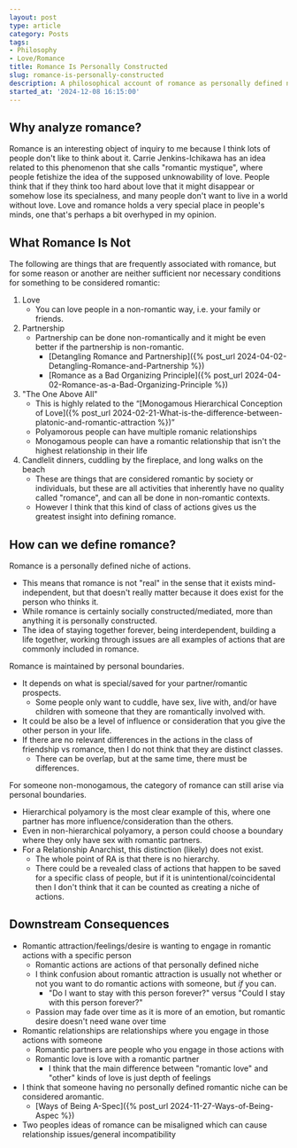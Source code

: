 ```yaml
---
layout: post
type: article
category: Posts
tags:
- Philosophy
- Love/Romance
title: Romance Is Personally Constructed
slug: romance-is-personally-constructed
description: A philosophical account of romance as personally defined niche of actions.
started_at: '2024-12-08 16:15:00'
---
```


## Why analyze romance?

Romance is an interesting object of inquiry to me because I think lots of people don't like to think about it. Carrie Jenkins-Ichikawa has an idea related to this phenomenon that she calls "romantic mystique", where people fetishize the idea of the supposed unknowability of love. People think that if they think too hard about love that it might disappear or somehow lose its specialness, and many people don't want to live in a world without love. Love and romance holds a very special place in people's minds, one that's perhaps a bit overhyped in my opinion.

## What Romance Is Not

The following are things that are frequently associated with romance, but for some reason or another are neither sufficient nor necessary conditions for something to be considered romantic:

1. Love
    * You can love people in a non-romantic way, i.e. your family or friends.
2. Partnership 
    * Partnership can be done non-romantically and it might be even better if the partnership is non-romantic.
        * [Detangling Romance and Partnership]({% post_url 2024-04-02-Detangling-Romance-and-Partnership %})
        * [Romance as a Bad Organizing Principle]({% post_url 2024-04-02-Romance-as-a-Bad-Organizing-Principle %})
3. "The One Above All"
    * This is highly related to the “[Monogamous Hierarchical Conception of Love]({% post_url 2024-02-21-What-is-the-difference-between-platonic-and-romantic-attraction %})”
    * Polyamorous people can have multiple romanic relationships
    * Monogamous people can have a romantic relationship that isn't the highest relationship in their life
4. Candlelit dinners, cuddling by the fireplace, and long walks on the beach
    * These are things that are considered romantic by society or individuals, but these are all activities that inherently have no quality called "romance", and can all be done in non-romantic contexts.
    * However I think that this kind of class of actions gives us the greatest insight into defining romance.

## How can we define romance?

Romance is a personally defined niche of actions.
* This means that romance is not "real" in the sense that it exists mind-independent, but that doesn't really matter because it does exist for the person who thinks it.
* While romance is certainly socially constructed/mediated, more than anything it is personally constructed.
* The idea of staying together forever, being interdependent, building a life together, working through issues are all examples of actions that are commonly included in romance.

Romance is maintained by personal boundaries.
* It depends on what is special/saved for your partner/romantic prospects.
    * Some people only want to cuddle, have sex, live with, and/or have children with someone that they are romantically involved with.
* It could be also be a level of influence or consideration that you give the other person in your life.
* If there are no relevant differences in the actions in the class of friendship vs romance, then I do not think that they are distinct classes.
    * There can be overlap, but at the same time, there must be differences.

For someone non-monogamous, the category of romance can still arise via personal boundaries.
* Hierarchical polyamory is the most clear example of this, where one partner has more influence/consideration than the others.
* Even in non-hierarchical polyamory, a person could choose a boundary where they only have sex with romantic partners.
* For a Relationship Anarchist, this distinction (likely) does not exist.
    * The whole point of RA is that there is no hierarchy.
    * There could be a revealed class of actions that happen to be saved for a specific class of people, but if it is unintentional/coincidental then I don't think that it can be counted as creating a niche of actions.

## Downstream Consequences

* Romantic attraction/feelings/desire is wanting to engage in romantic actions with a specific person
    * Romantic actions are actions of that personally defined niche
    * I think confusion about romantic attraction is usually not whether or not you want to do romantic actions with someone, but *if* you can.
        * "Do I want to stay with this person forever?" versus "Could I stay with this person forever?"
    * Passion may fade over time as it is more of an emotion, but romantic desire doesn't need wane over time
* Romantic relationships are relationships where you engage in those actions with someone
    * Romantic partners are people who you engage in those actions with
    * Romantic love is love with a romantic partner
        * I think that the main difference between "romantic love" and "other" kinds of love is just depth of feelings
* I think that someone having no personally defined romantic niche can be considered aromantic.
    * [Ways of Being A-Spec]({% post_url 2024-11-27-Ways-of-Being-Aspec %})
* Two peoples ideas of romance can be misaligned which can cause relationship issues/general incompatibility
